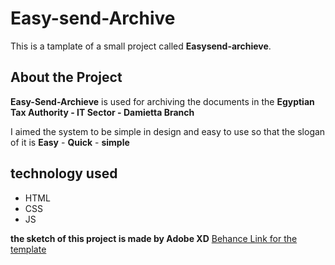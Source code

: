 # Easy-send-Archive
This is a tamplate of a small project called **Easysend-archieve**. 
## About the Project
**Easy-Send-Archieve** is used for archiving the documents in the **Egyptian Tax Authority - IT Sector - Damietta Branch**

I aimed the system to be simple in design and easy to use so that the slogan of it is **Easy** - **Quick** - **simple**
## technology used
- HTML
- CSS
- JS

**the sketch of this project is made by Adobe XD**
[Behance Link for the template](https://www.behance.net/gallery/129898117/Easy-Send-Archive)

